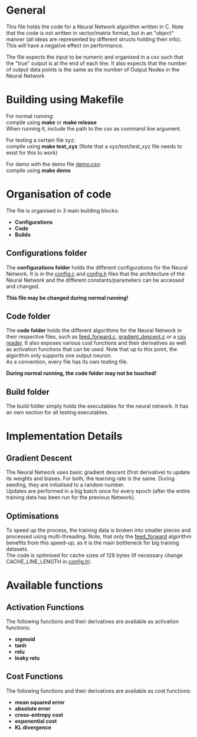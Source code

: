 
# General
This file holds the code for a Neural Network algorithm written in C. Note that the code is not written in vector/matrix format, but in an "object" manner (all ideas are represented by different structs holding their info). This will have a negative effect on performance.

The file expects the input to be numeric and organised in a csv such that the "true" output is at the end of each line. It also expects that the number of output data points is the same as the number of Output Nodes in the Neural Network


# Building using Makefile
For normal running:  
compile using **make** or **make release**  
When running it, include the path to the csv as command line argument.

For testing a certain file xyz:  
compile using **make test_xyz**  (Note that a xyz/test/test_xyz file needs to exist for this to work)

For demo with the demo file [demo.csv](code/main/demo.csv):  
compile using **make demo**

# Organisation of code
The file is organised in 3 main building blocks:
- **Configurations** 
- **Code** 
- **Builds**

## Configurations folder
The **configurations folder** holds the different configurations for the Neural Network. It is in the 
[config.c](configurations/config/config.c) 
and [config.h](configurations/config/config.h) 
files that the architecture of the Neural Network and the different constants/parameters can be accessed and changed.

**This file may be changed during normal running!**


## Code folder
The **code folder** holds the different algorithms for the Neural Network in their respective files, such as 
[feed_forward.c](code/feed_forward/feed_forward.c), [gradient_descent.c](code/gradient_descent/gradient_descent.c) or a [csv reader](code/process_input/process_input.c). 
It also exposes various cost functions and their derivatives as well as activation functions that can be used. Note that up to this point, 
the algorithm only supports one output neuron.  
As a convention, every file has its own testing file.

**During normal running, the code folder may not be touched!**

## Build folder
The build folder simply holds the executables for the neural network. It has an own section for all testing executables.


# Implementation Details

## Gradient Descent
The Neural Network uses basic gradient descent (first derivative) to update its weights and biases. For both, the learning rate is the same. During seeding, they are initialised to a random number.  
Updates are performed in a big batch once for every epoch (after the entire training data has been run for the previous Network).

## Optimisations
To speed up the process, the training data is broken into smaller pieces and processed using multi-threading. Note, that only the [feed_forward](code/feed_forward/feed_forward.c) algorithm benefits from this speed-up, as it is the main bottleneck for big training datasets.  
The code is optimised for cache sizes of 128 bytes (If necessary change CACHE_LINE_LENGTH in [config.h](configurations/config/config.h)).

# Available functions

## Activation Functions
The following functions and their derivatives are available as activation functions:

- **sigmoid**
- **tanh**
- **relu**
- **leaky relu**

## Cost Functions
The following functions and their derivatives are available as cost functions:

- **mean squared error**
- **absolute error**
- **cross-entropy cost**
- **exponential cost**
- **KL divergence**